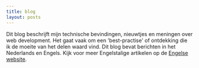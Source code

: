 ```yaml
---
title: blog
layout: posts
---
```


Dit blog beschrijft mijn technische bevindingen, nieuwtjes en meningen over web development. Het gaat vaak om een 'best-practise' of ontdekking die ik de moeite van het delen waard vind. Dit blog bevat berichten in het Nederlands en Engels. Kijk voor meer Engelstalige artikelen op de [Engelse website](https://www.usecue.com/blog/).